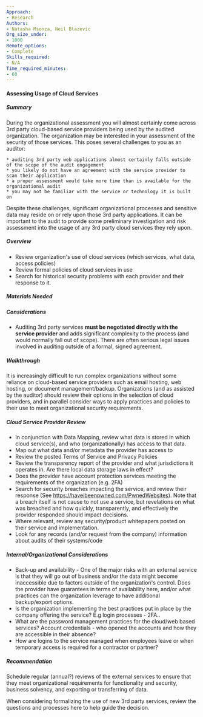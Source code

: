 ```yaml
---
Approach:
- Research
Authors:
- Natasha Msonza, Neil Blazevic
Org_size_under:
- 1000
Remote_options:
- Complete
Skills_required:
- N/A
Time_required_minutes:
- 60
---
```


#### Assessing Usage of Cloud Services

##### Summary

During the organizational assessment you will almost certainly come across 3rd party cloud-based service providers being used by the audited organization. The organization may be interested in your assessment of the security of those services. This poses several challenges to you as an auditor:

    * auditing 3rd party web applications almost certainly falls outside of the scope of the audit engagement
    * you likely do not have an agreement with the service provider to scan their application
    * a proper assessment would take more time than is available for the organizational audit
    * you may not be familiar with the service or technology it is built on

Despite these challenges, significant organizational processes and sensitive data may reside on or rely upon those 3rd party applications. It can be important to the audit to provide some preliminary investigation and risk assessment into the usage of any 3rd party cloud services they rely upon.

##### Overview

* Review organization's use of cloud services (which services, what data, access policies)
* Review formal policies of cloud services in use
* Search for historical security problems with each provider and their response to it.

##### Materials Needed

##### Considerations

* Auditing 3rd party services **must be negotiated directly with the service provider** and adds significant complexity to the process (and would normally fall out of scope).  There are often serious legal issues involved in auditing outside of a formal, signed agreement.

##### Walkthrough

It is increasingly difficult to run complex organizations without some reliance on cloud-based service providers such as email hosting, web hosting, or document management/backup. Organizations (and as assisted by the auditor) should review their options in the selection of cloud providers, and in parallel consider ways to apply practices and policies to their use to meet organizational security requirements.  

##### Cloud Service Provider Review

* In conjunction with Data Mapping, review what data is stored in which cloud service(s), and who (organizationally) has access to that data.
* Map out what data and/or metadata the provider has access to
* Review the posted Terms of Service and Privacy Policies
* Review the transparency report of the provider and what jurisdictions it operates in. Are there local data storage laws in effect?
* Does the provider have account protection services meeting the requirements of the organization (e.g. 2FA)
* Search for security breaches impacting the service, and review their response (See https://haveibeenpwned.com/PwnedWebsites).  Note that a breach itself is not cause to not use a service, but revelations on what was breached and how quickly, transparently, and effectively the provider responded should impact decisions.
* Where relevant, review any security/product whitepapers posted on their service and implementation.
* Look for any records (and/or request from the company) information about audits of their systems/code

##### Internal/Organizational Considerations

- Back-up and availability - One of the major risks with an external service is that they will go out of business and/or the data might become inaccessible due to factors outside of the organization's control.  Does the provider have guarantees in terms of availability here, and/or what practices can the organization leverage to have additional backup/export options.
- Is the organization implementing the best practices put in place by the company offering the service? E.g login processes - 2FA..
- What are the password management practices for the cloud/web based services? Account credentials - who opened the accounts and how they are accessible in their absence?
- How are logins to the service managed when employees leave or when temporary access is required for a contractor or partner?

##### Recommendation

Schedule regular (annual?) reviews of the external services to ensure that they meet organizational requirements for functionality and security, business solvency, and exporting or transferring of data.

When considering formalizing the use of new 3rd party services, review the questions and processes here to help guide the decision.
